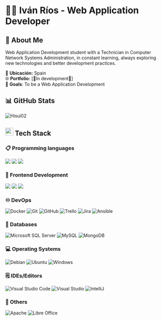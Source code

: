 # 👨‍💻 Iván Ríos - Web Application Developer

## 💫 About Me
Web Application Development student with a Technician in Computer Network Systems Administration, in constant learning, always exploring new technologies and better development practices.

📍 **Ubicación:** Spain <br>
🌐 **Portfolio:** [🚧In development🚧]  
🎯 **Goals**: To be a Web Application Development

## 📊 GitHub Stats
<img align="center" src="https://github-readme-stats.vercel.app/api/top-langs?username=Ivanrr462&show_icons=true&theme=dark&locale=en&layout=compact" alt="Hisui02" />

<br>

## <img  src="https://media2.giphy.com/media/QssGEmpkyEOhBCb7e1/giphy.gif?cid=ecf05e47a0n3gi1bfqntqmob8g9aid1oyj2wr3ds3mg700bl&rid=giphy.gif" width ="25"><b> Tech Stack</b>

### 📋 Programming languages
<span>
  <img src="https://img.shields.io/badge/Java-%23ED8B00.svg?logo=openjdk&logoColor=white">
  <img src="https://img.shields.io/badge/Php-%23777BB4.svg?logo=php&logoColor=white">
  <img src="https://img.shields.io/badge/Javascript-%23323330.svg?logo=javascript&logoColor=%23F7DF1E">
</span>

### 🎨 Frontend Development
<span>
  <img src="https://img.shields.io/badge/HTML5-%23E34F26.svg?logo=html5&logoColor=white">
  <img src="https://img.shields.io/badge/CSS3-%231572B6.svg?logo=css3&logoColor=white">
  <img src="https://img.shields.io/badge/Astro-%232C2052.svg?logo=astro&logoColor=white">
</span>

### ♾️ DevOps
<span>
  <img alt="Docker" src="https://img.shields.io/badge/Docker-%230db7ed.svg?logo=docker&logoColor=white">
  <img alt="Git" src="https://img.shields.io/badge/Git-%23F05033.svg?logo=git&logoColor=white"/>
  <img alt="GitHub" src="https://img.shields.io/badge/GitHub-%23121011.svg?logo=github&logoColor=white"/>
  <img alt="Trello" src="https://img.shields.io/badge/Trello-%23026AA7.svg?logo=Trello&logoColor=white">
  <img alt="Jira" src="https://img.shields.io/badge/jira-%230A0FFF.svg?logo=jira&logoColor=white">
  <img alt="Ansible" src="https://img.shields.io/badge/Ansible-%231A1918.svg?logo=ansible&logoColor=white"/>
</span>

### 💾 Databases
<span>
  <img alt="Microsoft SQL Server" src="https://img.shields.io/badge/Microsoft%20SQL%20Server-CC2927?logo=microsoft%20sql%20server&logoColor=white"/>
  <img alt="MySQL" src="https://img.shields.io/badge/Mysql-4479A1.svg?logo=mysql&logoColor=white">
  <img alt="MongoDB" src="https://img.shields.io/badge/MongoDB-%234ea94b.svg?logo=mongodb&logoColor=white">
</span>

### 💻 Operating Systems
<span>
  <img alt="Debian" src="https://img.shields.io/badge/Debian-D70A53?logo=debian&logoColor=white">
  <img alt="Ubuntu" src="https://img.shields.io/badge/Ubuntu-E95420?logo=ubuntu&logoColor=white"/>
  <img alt="Windows" src="https://img.shields.io/badge/Windows-0078D6?logo=windows&logoColor=white"/>
</span>

### 🗒️ IDEs/Editors
<span>
  <img alt="Visual Studio Code" src="https://img.shields.io/badge/Visual%20Studio%20Code-0078d7.svg?logo=visual-studio-code&logoColor=white">
  <img alt="Visual Studio" src="https://img.shields.io/badge/Visual%20Studio-5C2D91.svg?logo=visual-studio&logoColor=white"/>
  <img alt="IntelliJ" src="https://img.shields.io/badge/IntelliJIDEA-000000.svg?logo=intellij-idea&logoColor=white"/>
</span>
</span>

### 🔎 Others
<span>
  <img alt="Apache" src="https://img.shields.io/badge/apache-%23D42029.svg?logo=apache&logoColor=white">
  <img alt="Libre Office" src="https://img.shields.io/badge/LibreOffice-%2318A303?logo=LibreOffice&logoColor=white">
</span>

<br>




